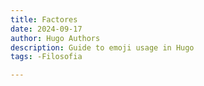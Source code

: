 ```yaml
---
title: Factores 
date: 2024-09-17
author: Hugo Authors
description: Guide to emoji usage in Hugo
tags: -Filosofia

---
```


